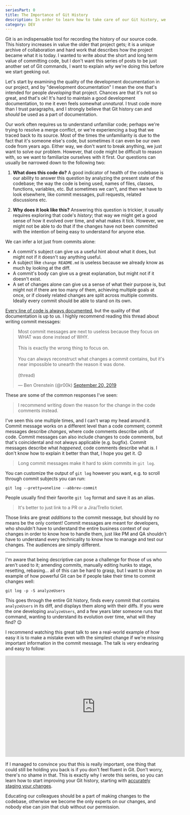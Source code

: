 ```yaml
---
seriesPart: 0
title: The Importance of Git History
description: In order to learn how to take care of our Git history, we first need to understand its short and long term value.
category: DEV
---
```


Git is an indispensable tool for recording the history of our source code. This history increases in value the older that project gets; it is a unique archive of collaboration and hard work that describes how the project became what it is today. I wanted to write about the short and long term value of committing code, but I don't want this series of posts to be just another set of Git commands, I want to explain _why_ we're doing this before we start geeking out.

Let's start by examining the quality of the development documentation in our project, and by "development documentation" I mean the one that's intended for people _developing_ that project. Chances are that it's not so great, and that's ok! It's hard to maintain a good development documentation, to me it even feels somewhat _unnatural_. I trust code more than I trust paragraphs, and I strongly believe that Git history can and _should_ be used as a part of documentation.

Our work often requires us to understand unfamiliar code; perhaps we're trying to resolve a merge conflict, or we're experiencing a bug that we traced back to its source. Most of the times the unfamiliarity is due to the fact that it's someone else's code, but sometimes it can even be our own code from years ago. Either way, we don't want to break anything, we just want to solve our problem. However, that code might be difficult to reason with, so we want to familiarize ourselves with it first. Our questions can usually be narrowed down to the following two:

  1. **What does this code do?** A good indicator of health of the codebase is our ability to answer this question by analyzing the present state of the codebase; the way the code is being used, names of files, classes, functions, variables, etc. But sometimes we can't, and then we have to look elsewhere, like commit messages, pull requests, related discussions etc.

  2. **Why does it look like this?** Answering this question is trickier, it usually requires exploring that code's _history_; that way we might get a good sense of how it evolved over time, and what makes it tick. However, we might not be able to do that if the changes have not been committed with the intention of being easy to understand for anyone else.

We can infer a lot just from commits alone:

  - A commit's subject can give us a useful hint about what it does, but might not if it doesn't say anything useful.
  - A subject like `change README.md` is useless because we already know as much by looking at the diff.
  - A commit's body can give us a great explanation, but might not if it doesn't exist.
  - A set of changes alone can give us a sense of what their purpose is, but might not if there are too many of them, achieving multiple goals at once, or if closely related changes are split across multiple commits. Ideally every commit should be able to stand on its own.

[Every line of code is always documented](https://mislav.net/2014/02/hidden-documentation/), but the quality of that documentation is up to us. I highly recommend reading this thread about writing commit messages:

<div class="flex justify-center">
  <blockquote class="twitter-tweet"><p lang="en" dir="ltr">Most commit messages are next to useless because they focus on WHAT was done instead of WHY.<br><br>This is exactly the wrong thing to focus on. <br><br>You can always reconstruct what changes a commit contains, but it&#39;s near impossible to unearth the reason it was done.<br><br>(thread)</p>&mdash; Ben Orenstein (@r00k) <a href="https://twitter.com/r00k/status/1175100703829909505?ref_src=twsrc%5Etfw">September 20, 2019</a></blockquote>
</div>

These are some of the common responses I've seen:

  > I recommend writing down the reason for the change in the code comments instead.

I've seen this one multiple times, and I can't wrap my head around it. Commit message works on a different level than a code comment; commit messages describe _changes_, where code comments describe units of code. Commit messages can also include changes to code comments, but that's coincidental and not always applicable (e.g. bugfix). Commit messages describe what _happened_, code comments describe what _is_. I don't know how to explain it better than that, I hope you get it. 😉

  > Long commit messages make it hard to skim commits in `git log`.

You can customize the output of `git log` however you want, e.g. to scroll through commit subjects you can run:

```shell
git log --pretty=oneline --abbrev-commit
```

People usually find their favorite `git log` format and save it as an alias.

  > It's better to just link to a PR or a Jira/Trello ticket.

Those links are great _additions_ to the commit message, but should by no means be the only content! Commit messages are meant for developers, who shouldn't have to understand the entire business context of our changes in order to know how to handle them, just like PM and QA shouldn't have to understand every technicality to know how to manage and test our changes. The audiences are simply different.

---

I'm aware that being descriptive can pose a challenge for those of us who aren't used to it; amending commits, manually editing hunks to stage, resetting, rebasing... all of this can be hard to grasp, but I want to show an example of how powerful Git can be if people take their time to commit changes well:

```shell
git log -p -S analyzeUsers
```

This goes through the entire Git history, finds every commit that contains `analyzeUsers` in its diff, and displays them along with their diffs. If you were the one developing `analyzeUsers`, and a few years later someone runs that command, wanting to understand its evolution over time, what will they find? 😉

I recommend watching this great talk to see a real-world example of how easy it is to make a mistake even with the simplest change if we're missing important information in the commit message. The talk is very endearing and easy to follow:

<div class="flex justify-center">
  <iframe class="rounded-lg" width="560" height="315" src="https://www.youtube.com/embed/1NoNTqank_U" frameborder="0" allow="accelerometer; autoplay; clipboard-write; encrypted-media; gyroscope; picture-in-picture" allowfullscreen></iframe>
</div>

If I managed to convince you that this is really important, one thing that could still be holding you back is if you don't feel fluent in Git. Don't worry, there's no shame in that. This is exactly why I wrote this series, so you can learn how to start improving your Git history, starting with [accurately staging your changes](/blog/better-git-history/staging).

Educating our colleagues should be a part of making changes to the codebase, otherwise we become the only experts on our changes, and nobody else can join that club without our permission.
